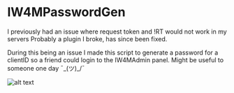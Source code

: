 ﻿# IW4MPasswordGen

I previously had an issue where request token and !RT would not work in my servers
Probably a plugin I broke, has since been fixed.

During this being an issue I made this script to generate a password for a clientID so a friend could login to the IW4MAdmin panel.
Might be useful to someone one day ¯\_(ツ)_/¯

![alt text](https://tproc.net/wp-content/uploads/2024/07/image_2024-07-20_192840815.png)

